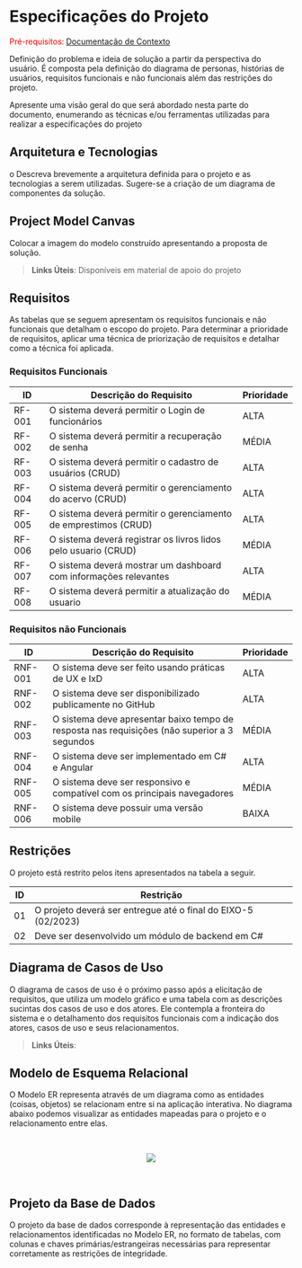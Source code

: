 # Especificações do Projeto

<span style="color:red">Pré-requisitos: <a href="1-Documentação de Contexto.md"> Documentação de Contexto</a></span>

Definição do problema e ideia de solução a partir da perspectiva do usuário. É composta pela definição do  diagrama de personas, histórias de usuários, requisitos funcionais e não funcionais além das restrições do projeto.

Apresente uma visão geral do que será abordado nesta parte do documento, enumerando as técnicas e/ou ferramentas utilizadas para realizar a especificações do projeto

## Arquitetura e Tecnologias

o	Descreva brevemente a arquitetura definida para o projeto e as tecnologias a serem utilizadas. Sugere-se a criação de um diagrama de componentes da solução.

## Project Model Canvas

Colocar a imagem do modelo construído apresentando a proposta de solução.

> **Links Úteis**:
> Disponíveis em material de apoio do projeto

## Requisitos

As tabelas que se seguem apresentam os requisitos funcionais e não funcionais que detalham o escopo do projeto. Para determinar a prioridade de requisitos, aplicar uma técnica de priorização de requisitos e detalhar como a técnica foi aplicada.

### Requisitos Funcionais

|ID    | Descrição do Requisito  | Prioridade |
|------|-----------------------------------------|----|
|RF-001| O sistema deverá permitir o Login de funcionários | ALTA | 
|RF-002| O sistema deverá permitir a recuperação de senha   | MÉDIA |
|RF-003| O sistema deverá permitir o cadastro de usuários (CRUD)   | ALTA |
|RF-004| O sistema deverá permitir o gerenciamento do acervo (CRUD)   | ALTA |
|RF-005| O sistema deverá permitir o gerenciamento de emprestimos (CRUD)   | ALTA |
|RF-006| O sistema deverá registrar os livros lidos pelo usuario (CRUD)   | MÉDIA |
|RF-007| O sistema deverá mostrar um dashboard com informações relevantes   | ALTA |
|RF-008| O sistema deverá permitir a atualização do usuario   | MÉDIA |

### Requisitos não Funcionais

|ID     | Descrição do Requisito  |Prioridade |
|-------|-------------------------|----|
|RNF-001| O sistema deve ser feito usando práticas de UX e IxD | ALTA | 
|RNF-002| O sistema deve ser disponibilizado publicamente no GitHub |  ALTA | 
|RNF-003| O sistema deve apresentar baixo tempo de resposta nas requisições (não superior a 3 segundos |  MÉDIA | 
|RNF-004| O sistema deve ser implementado em C# e Angular |  ALTA | 
|RNF-005| O sistema deve ser responsivo e compatível com os principais navegadores |  MÉDIA | 
|RNF-006| O sistema deve possuir uma versão mobile |  BAIXA | 

## Restrições

O projeto está restrito pelos itens apresentados na tabela a seguir.

|ID| Restrição                                             |
|--|-------------------------------------------------------|
|01|O projeto deverá ser entregue até o final do EIXO-5 (02/2023) |
|02| Deve ser desenvolvido um módulo de backend em C#        |


## Diagrama de Casos de Uso

O diagrama de casos de uso é o próximo passo após a elicitação de requisitos, que utiliza um modelo gráfico e uma tabela com as descrições sucintas dos casos de uso e dos atores. Ele contempla a fronteira do sistema e o detalhamento dos requisitos funcionais com a indicação dos atores, casos de uso e seus relacionamentos.


> **Links Úteis**:
## Modelo de Esquema Relacional


O Modelo ER representa através de um diagrama como as entidades (coisas, objetos) se relacionam entre si na aplicação interativa. No diagrama abaixo podemos visualizar as entidades mapeadas para o projeto e o relacionamento entre elas.

</br>
<p align="center">
<img src=https://raw.githubusercontent.com/ICEI-PUC-Minas-PMV-ADS/pmv-ads-2023-2-e5-proj-empext-t1-pmv-ads-2023-2-e5-projgestaobiblioteca/main/docs/img/Diagrama%20ER.png>
</p>
</br>

## Projeto da Base de Dados

O projeto da base de dados corresponde à representação das entidades e relacionamentos identificadas no Modelo ER, no formato de tabelas, com colunas e chaves primárias/estrangeiras necessárias para representar corretamente as restrições de integridade.
